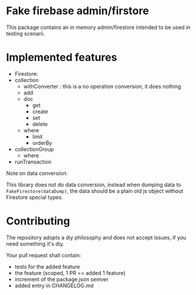 

# Fake firebase admin/firstore

This package contains an in memory admin/firestore intended to be used in testing scenarii.

# Implemented features


 - Firestore:
  - collection
    - withConverter : this is a no operation conversion, it does nothing
    - add
    - doc
      - get
      - create
      - set
      - delete
    - where
      - limit
      - orderBy
  - collectionGroup
    - where
  - runTransaction

Note on data conversion:

This library does not do data conversion, instead when dumping data to `FakeFirestore(dataDump)`, the data should be a plain old js object without Firestore special types.

# Contributing

The repository adopts a diy philosophy and does not accept issues, if you need something it's diy.

Your pull request shall contain:

  - tests for the added feature
  - the feature (scoped, 1 PR == added 1 feature)
  - increment of the package.json semver
  - added entry in CHANGELOG.md

